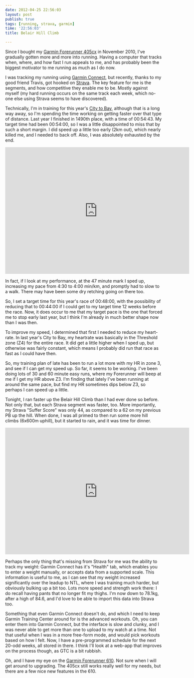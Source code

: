```yaml
---
date: 2012-04-25 22:56:03
layout: post
publish: true
tags: [running, strava, garmin]
time: '22:56:03'
title: Belair Hill Climb

---
```



Since I bought my [Garmin Forerunner 405cx](https://buy.garmin.com/shop/shop.do?cID=142&pID=31859) in November 2010, I've gradually gotten more and more into running. Having a computer that tracks when, where, and how fast I run appeals to me, and has probably been the biggest motivator to me running as much as I do now.

I was tracking my running using [Garmin Connect](http://connect.garmin.com/), but recently, thanks to my good friend Travis, got hooked on [Strava](http://app.strava.com/). The key feature for me is the segments, and how competitive they enable me to be. Mostly against myself (my hard running occurs on the same track each week, which no-one else using Strava seems to have discovered).

Technically, I'm in training for this year's [City to Bay](http://www.city-bay.org.au/index.php), although that is a long way away, so I'm spending the time working on getting faster over that type of distance. Last year I finished in 1490th place, with a time of 00:54:43. My target time had been 00:54:00, so I was a little disappointed to miss that by such a short margin. I did speed up a little too early (2km out), which nearly killed me, and I needed to back off. Also, I was absolutely exhausted by the end.

<iframe height='405' width='590' frameborder='0' allowtransparency='true' scrolling='no' src='http://app.strava.com/runs/6658816/embed/b38e339e2cf38171b0563e59d3dc79743c478136'></iframe>

In fact, if I look at my performance, at the 47 minute mark I sped up, increasing my pace from 4:30 to 4:00 min/km, and promptly had to slow to a walk. There may have been some dry retching going on there too.

So, I set a target time for this year's race of 00:48:00, with the possibility of reducing that to 00:44:00 if I could get to my target time 12 weeks before the race. Now, it does occur to me that my target pace is the one that forced me to stop early last year, but I think I'm already in much better shape now than I was then.

To improve my speed, I determined that first I needed to reduce my heart-rate. In last year's City to Bay, my heartrate was basically in the Threshold zone (Z4) for the entire race. It did get a little higher when I sped up, but otherwise was fairly constant, which means I probably did run that race as fast as I could have then.

So, my training plan of late has been to run a lot more with my HR in zone 3, and see if I can get my speed up. So far, it seems to be working. I've been doing lots of 30 and 60 minute easy runs, where my Forerunner will beep at me if I get my HR above Z3. I'm finding that lately I've been running at around the same pace, but find my HR sometimes dips below Z3, so perhaps I can speed up a little.

Tonight, I ran faster up the Belair Hill Climb than I had ever done so before. Not only that, but each Strava segment was faster, too. More importantly, my Strava "Suffer Score" was only 44, as compared to a 62 on my previous PB up the hill. When done, I was all primed to then run some more hill climbs (6x600m uphill), but it started to rain, and it was time for dinner.

<iframe height='405' width='590' frameborder='0' allowtransparency='true' scrolling='no' src='http://app.strava.com/runs/7341215/embed/eb496157c3c28d8a68b99864344d0b174f1db466'></iframe>

Perhaps the only thing that's missing from Strava for me was the ability to track my weight: Garmin Connect has it's "Health" tab, which enables you to enter a weight manually, or accepts data from a supported scale. This information is useful to me, as I can see that my weight increased significantly over the leadup to NTL, where I was training much harder, but obviously bulking up a bit too. Lots more speed and strength work there: I do recall having pants that no longer fit my thighs. I'm now down to 78.1kg, after a high of 84.6, and I'd love to be able to import this data into Strava too.

Something that even Garmin Connect doesn't do, and which I need to keep Garmin Training Center around for is the advanced workouts. Oh, you can enter them into Garmin Connect, but the interface is slow and clunky, and I was never able to get more than one to upload to my watch at a time. Not that useful when I was in a more free-form mode, and would pick workouts based on how I felt. Now, I have a pre-programmed schedule for the next 20-odd weeks, all stored in there. I think I'll look at a web-app that improves on the process though, as GTC is a bit rubbish.

Oh, and I have my eye on the [Garmin Forerunner 610](https://buy.garmin.com/shop/shop.do?cID=142&pID=84374). Not sure when I will get around to upgrading. The 405cx still works really well for my needs, but there are a few nice new features in the 610.